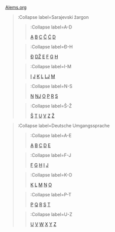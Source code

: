 <a href="/" class="">Alems.org</a>

> :Collapse label=Sarajevski žargon
>
> > :Collapse label=A-D
> >
> > [A](/sarajevski-zargon/a-d/a)
> > [B](/sarajevski-zargon/a-d/b)
> > [C](/sarajevski-zargon/a-d/c)
> > [Č](/sarajevski-zargon/a-d/cc)
> > [Ć](/sarajevski-zargon/a-d/ccc)
> > [D](/sarajevski-zargon/a-d/d)
>
> > :Collapse label=Đ-H
> >
> > [Đ](/sarajevski-zargon/dj-h/dj)
> > [DŽ](/sarajevski-zargon/dj-h/dz)
> > [E](/sarajevski-zargon/dj-h/e)
> > [F](/sarajevski-zargon/dj-h/f)
> > [G](/sarajevski-zargon/dj-h/g)
> > [H](/sarajevski-zargon/dj-h/h)
> >
>
> > :Collapse label=I-M
> >
> > [I](/sarajevski-zargon/i-m/i)
> > [J](/sarajevski-zargon/i-m/j)
> > [K](/sarajevski-zargon/i-m/k)
> > [L](/sarajevski-zargon/i-m/l)
> > [LJ](/sarajevski-zargon/i-m/lj)
> > [M](/sarajevski-zargon/i-m/m)
> >
>
> > :Collapse label=N-S
> >
> > [N](/sarajevski-zargon/n-s/n)
> > [NJ](/sarajevski-zargon/n-s/nj)
> > [O](/sarajevski-zargon/n-s/o)
> > [P](/sarajevski-zargon/n-s/p)
> > [R](/sarajevski-zargon/n-s/r)
> > [S](/sarajevski-zargon/n-s/s)
> >
>
> > :Collapse label=Š-Ž
> >
> > [Š](/sarajevski-zargon/ss-zz/ss)
> > [T](/sarajevski-zargon/ss-zz/t)
> > [U](/sarajevski-zargon/ss-zz/u)
> > [V](/sarajevski-zargon/ss-zz/v)
> > [Z](/sarajevski-zargon/ss-zz/z)
> > [Ž](/sarajevski-zargon/ss-zz/zz)


> :Collapse label=Deutsche Umgangssprache
>
> > :Collapse label=A-E
> >
> > [A](/umgangssprache/a-e/a)
> > [B](/umgangssprache/a-e/b)
> > [C](/umgangssprache/a-e/c)
> > [D](/umgangssprache/a-e/d)
> > [E](/umgangssprache/a-e/e)
> >
>
> > :Collapse label=F-J
> >
> > [F](/umgangssprache/f-j/f)
> > [G](/umgangssprache/f-j/g)
> > [H](/umgangssprache/f-j/h)
> > [I](/umgangssprache/f-j/i)
> > [J](/umgangssprache/f-j/j)
> >
>
> > :Collapse label=K-O
> >
> > [K](/umgangssprache/k-o/k)
> > [L](/umgangssprache/k-o/l)
> > [M](/umgangssprache/k-o/m)
> > [N](/umgangssprache/k-o/n)
> > [O](/umgangssprache/k-o/o)
> >
>
> > :Collapse label=P-T
> >
> > [P](/umgangssprache/p-t/p)
> > [Q](/umgangssprache/p-t/q)
> > [R](/umgangssprache/p-t/r)
> > [S](/umgangssprache/p-t/s)
> > [T](/umgangssprache/p-t/t)
> >
>
> > :Collapse label=U-Z
> >
> > [U](/umgangssprache/u-z/u)
> > [V](/umgangssprache/u-z/v)
> > [W](/umgangssprache/u-z/w)
> > [X](/umgangssprache/u-z/x)
> > [Y](/umgangssprache/u-z/y)
> > [Z](/umgangssprache/u-z/z)
